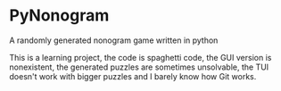 # PyNonogram
A randomly generated nonogram game written in python

This is a learning project, the code is spaghetti code, the GUI version is nonexistent, the generated puzzles are sometimes unsolvable, the TUI doesn't work with bigger puzzles and I barely know how Git works.